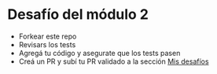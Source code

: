 <!-- @format -->

# Desafío del módulo 2
- Forkear este repo
- Revisars los tests
- Agregá tu código y asegurate que los tests pasen
- Creá un PR y subí tu PR validado a la sección [Mis desafíos](https://apx.school/challenges)
